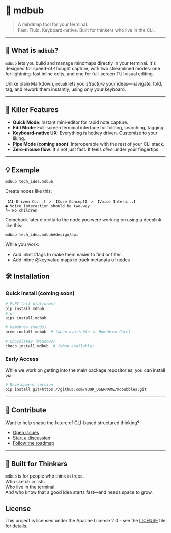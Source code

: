 
# 🧠 mdbub

> A mindmap tool for your terminal.  
> Fast. Fluid. Keyboard-native. Built for thinkers who live in the CLI.

---

## 🚀 What is `mdbub`?

`mdbub` lets you build and manage mindmaps directly in your terminal. It's designed for speed-of-thought capture, with two streamlined modes: one for lightning-fast inline edits, and one for full-screen TUI visual editing.

Unlike plain Markdown, `mdbub` lets you *structure* your ideas—navigate, fold, tag, and rework them instantly, using only your keyboard.

---

## 🧨 Killer Features

- **Quick Mode**: Instant mini-editor for rapid note capture.
- **Edit Mode**: Full-screen terminal interface for folding, searching, tagging.
- **Keyboard-native UX**: Everything is hotkey driven. Customize to your liking.
- **Pipe Mode (coming soon)**: Interoperable with the rest of your CLI stack.
- **Zero-mouse flow**: It's not just fast. It feels *alive* under your fingertips.

---

## 💡 Example

```bash
mdbub tech_idea.mdbub
```

Create nodes like this:

```
【AI-Driven Co...】 > 【Core Concept】 > 【Voice Intera...】
● Voice Interaction should be two-way
└─ No children

```

Comeback later directly to the node you were working on using a deeplink like this:

```bash
mdbub tech_idea.mdbub#design/api
```

While you work:
- Add inlint #tags to make them easier to find or filter.
- Add inline @key:value maps to track metadata of nodes

## 🛠 Installation

### Quick Install (coming soon)
```bash
# PyPI (all platforms)
pip install mdbub
# or
pipx install mdbub

# Homebrew (macOS)
brew install mdbub  # (when available in Homebrew Core)

# Chocolatey (Windows)
choco install mdbub  # (when available)
```

### Early Access
While we work on getting into the main package repositories, you can install via:

```bash
# Development version
pip install git+https://github.com/YOUR_USERNAME/mdbubbles.git
```
---

## 🤝 Contribute

Want to help shape the future of CLI-based structured thinking?

- [Open issues](https://github.com/collabinator/mdbubbles/issues)
- [Start a discussion](https://github.com/collabinator/mdbubbles/discussions)
- [Follow the roadmap](https://github.com/collabinator/mdbubbles/projects)

---

## 🧠 Built for Thinkers

`mdbub` is for people who think in trees.  
Who sketch in lists.  
Who live in the terminal.  
And who know that a good idea starts fast—and needs space to grow.



## License
This project is licensed under the Apache License 2.0 - see the [LICENSE](./LICENSE) file for details.
